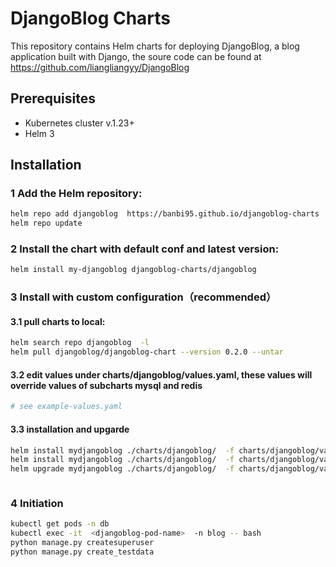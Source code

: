 # DjangoBlog Charts

This repository contains Helm charts for deploying DjangoBlog, a blog application built with Django, the soure code can be found at  https://github.com/liangliangyy/DjangoBlog

## Prerequisites

- Kubernetes cluster v.1.23+
- Helm 3

## Installation

### 1  Add the Helm repository:
```bash
helm repo add djangoblog  https://banbi95.github.io/djangoblog-charts 
helm repo update
```
### 2 Install the chart with default conf and latest version:
```bash
helm install my-djangoblog djangoblog-charts/djangoblog 
```
### 3  Install with custom configuration（recommended）
#### 3.1 pull charts to local:
   ```bash
   helm search repo djangoblog  -l
   helm pull djangoblog/djangoblog-chart --version 0.2.0 --untar
```
#### 3.2 edit values under charts/djangoblog/values.yaml, these values will override values of subcharts mysql and redis 
```yaml
# see example-values.yaml

```
#### 3.3 installation and upgarde
   ```bash
helm install mydjangoblog ./charts/djangoblog/  -f charts/djangoblog/values.yaml --debug --dry-run
helm install mydjangoblog ./charts/djangoblog/  -f charts/djangoblog/values.yaml --debug  
helm upgrade mydjangoblog ./charts/djangoblog/  -f charts/djangoblog/values.yaml --debug



```

### 4 Initiation 
  ```bash
  kubectl get pods -n db 
  kubectl exec -it  <djangoblog-pod-name>  -n blog -- bash 
  python manage.py createsuperuser
  python manage.py create_testdata

  ```


